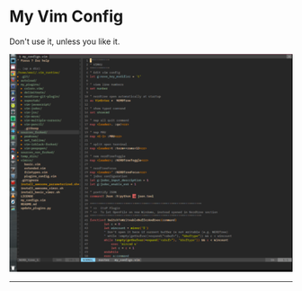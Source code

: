 # My Vim Config

Don't use it, unless you like it.

!['screenshot'](https://raw.githubusercontent.com/mkhuda/vim-plugins-config/master/screenshot.png)

------------------
